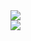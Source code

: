 
<div align="left">
  <img align="center" src="https://github-readme-stats.vercel.app/api/top-langs/?username=Dogshihtzuamora&layout=compact&langs_count=10&bg_color=0000&title_color=4493f8&text_color=4493f8&border_color=0000" />
</div>

<div align="left">
  <img src="https://github-profile-trophy.vercel.app/?username=Dogshihtzuamora&theme=onedark&no-frame=true&row=1&column=7" />
</div>

